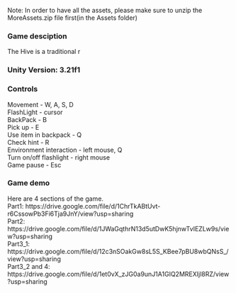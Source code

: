 Note: In order to have all the assets, please make sure to unzip the MoreAssets.zip file first(in the Assets folder)

<h3>Game desciption</h3>
The Hive is a traditional r

<h3>Unity Version: 3.21f1</h3>

<h3>Controls</h3>
Movement - W, A, S, D<br/>
FlashLight - cursor<br/>
BackPack - B<br/>
Pick up - E<br/>
Use item in backpack - Q<br/>
Check hint - R<br/>
Environment interaction - left mouse, Q<br/>
Turn on/off flashlight - right mouse<br/>
Game pause - Esc

<h3>Game demo</h3>
Here are 4 sections of the game.<br/>
Part1: https://drive.google.com/file/d/1ChrTkABtUvt-r6CssowPb3Fi6Tja9JnY/view?usp=sharing<br/>
Part2: https://drive.google.com/file/d/1JWaGqthrN13d5utDwK5hjnwTvIEZLw9s/view?usp=sharing<br/>
Part3_1: https://drive.google.com/file/d/12c3nSOakGw8sL5S_KBee7pBU8wbQNsS_/view?usp=sharing<br/>
Part3_2 and 4: https://drive.google.com/file/d/1et0vX_zJG0a9unJ1A1GIQ2MREXIjl8RZ/view?usp=sharing<br/>
